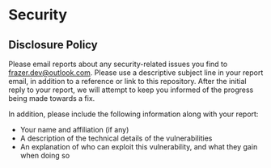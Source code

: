 # Security

## Disclosure Policy

Please email reports about any security-related issues you find to frazer.dev@outlook.com.
Please use a descriptive subject line in your report email, in addition to a reference or link to this repository.
After the initial reply to your report, we will attempt to keep you informed of the progress being made towards a fix.

In addition, please include the following information along with your report:

-   Your name and affiliation (if any)
-   A description of the technical details of the vulnerabilities
-   An explanation of who can exploit this vulnerability, and what they gain when doing so
